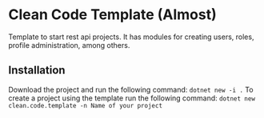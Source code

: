 # Clean Code Template (Almost)
Template to start rest api projects. It has modules for creating users, roles, profile administration, among others.
## Installation
Download the project and run the following command: `dotnet new -i .`
To create a project using the template run the following command: `dotnet new clean.code.template -n Name of your project`
